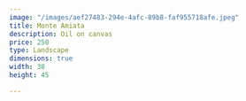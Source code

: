 ```yaml
---
image: "/images/aef27483-294e-4afc-89b8-faf955718afe.jpeg"
title: Monte Amiata
description: Oil on canvas
price: 250
type: Landscape
dimensions: true
width: 38
height: 45

---
```

